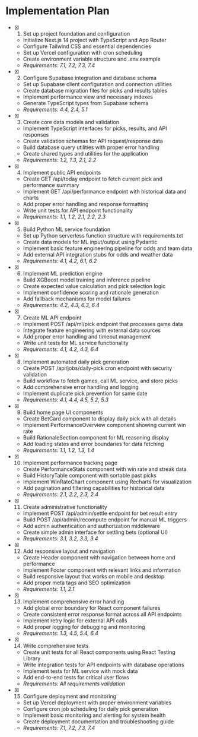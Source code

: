 # Implementation Plan

- [x] 1. Set up project foundation and configuration
  - Initialize Next.js 14 project with TypeScript and App Router
  - Configure Tailwind CSS and essential dependencies
  - Set up Vercel configuration with cron scheduling
  - Create environment variable structure and .env.example
  - _Requirements: 7.1, 7.2, 7.3, 7.4_

- [x] 2. Configure Supabase integration and database schema
  - Set up Supabase client configuration and connection utilities
  - Create database migration files for picks and results tables
  - Implement performance view and necessary indexes
  - Generate TypeScript types from Supabase schema
  - _Requirements: 4.4, 2.4, 5.1_

- [x] 3. Create core data models and validation
  - Implement TypeScript interfaces for picks, results, and API responses
  - Create validation schemas for API request/response data
  - Build database query utilities with proper error handling
  - Create shared types and utilities for the application
  - _Requirements: 1.2, 1.3, 2.1, 2.2_

- [x] 4. Implement public API endpoints
  - Create GET /api/today endpoint to fetch current pick and performance summary
  - Implement GET /api/performance endpoint with historical data and charts
  - Add proper error handling and response formatting
  - Write unit tests for API endpoint functionality
  - _Requirements: 1.1, 1.2, 2.1, 2.2, 2.3_

- [x] 5. Build Python ML service foundation
  - Set up Python serverless function structure with requirements.txt
  - Create data models for ML input/output using Pydantic
  - Implement basic feature engineering pipeline for odds and team data
  - Add external API integration stubs for odds and weather data
  - _Requirements: 4.1, 4.2, 6.1, 6.2_

- [x] 6. Implement ML prediction engine
  - Build XGBoost model training and inference pipeline
  - Create expected value calculation and pick selection logic
  - Implement confidence scoring and rationale generation
  - Add fallback mechanisms for model failures
  - _Requirements: 4.2, 4.3, 6.3, 6.4_

- [x] 7. Create ML API endpoint
  - Implement POST /api/ml/pick endpoint that processes game data
  - Integrate feature engineering with external data sources
  - Add proper error handling and timeout management
  - Write unit tests for ML service functionality
  - _Requirements: 4.1, 4.2, 4.3, 6.4_

- [x] 8. Implement automated daily pick generation
  - Create POST /api/jobs/daily-pick cron endpoint with security validation
  - Build workflow to fetch games, call ML service, and store picks
  - Add comprehensive error handling and logging
  - Implement duplicate pick prevention for same date
  - _Requirements: 4.1, 4.4, 4.5, 5.2, 5.3_

- [x] 9. Build home page UI components
  - Create BetCard component to display daily pick with all details
  - Implement PerformanceOverview component showing current win rate
  - Build RationaleSection component for ML reasoning display
  - Add loading states and error boundaries for data fetching
  - _Requirements: 1.1, 1.2, 1.3, 1.4_

- [x] 10. Implement performance tracking page
  - Create PerformanceStats component with win rate and streak data
  - Build HistoryTable component with sortable past picks
  - Implement WinRateChart component using Recharts for visualization
  - Add pagination and filtering capabilities for historical data
  - _Requirements: 2.1, 2.2, 2.3, 2.4_

- [x] 11. Create administrative functionality
  - Implement POST /api/admin/settle endpoint for bet result entry
  - Build POST /api/admin/recompute endpoint for manual ML triggers
  - Add admin authentication and authorization middleware
  - Create simple admin interface for settling bets (optional UI)
  - _Requirements: 3.1, 3.2, 3.3, 3.4_

- [x] 12. Add responsive layout and navigation
  - Create Header component with navigation between home and performance
  - Implement Footer component with relevant links and information
  - Build responsive layout that works on mobile and desktop
  - Add proper meta tags and SEO optimization
  - _Requirements: 1.1, 2.1_

- [x] 13. Implement comprehensive error handling
  - Add global error boundary for React component failures
  - Create consistent error response format across all API endpoints
  - Implement retry logic for external API calls
  - Add proper logging for debugging and monitoring
  - _Requirements: 1.3, 4.5, 5.4, 6.4_

- [x] 14. Write comprehensive tests
  - Create unit tests for all React components using React Testing Library
  - Write integration tests for API endpoints with database operations
  - Implement tests for ML service with mock data
  - Add end-to-end tests for critical user flows
  - _Requirements: All requirements validation_

- [x] 15. Configure deployment and monitoring
  - Set up Vercel deployment with proper environment variables
  - Configure cron job scheduling for daily pick generation
  - Implement basic monitoring and alerting for system health
  - Create deployment documentation and troubleshooting guide
  - _Requirements: 7.1, 7.2, 7.3, 7.4_